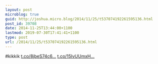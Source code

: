 ```yaml
---
layout: post
microblog: true
guid: http://joshua.micro.blog/2014/11/25/t537074192261595136.html
post_id: 39708
date: 2014-11-25T13:44:00+1100
lastmod: 2019-07-30T17:41:41+1100
type: post
url: /2014/11/25/t537074192261595136.html
---
```

#kikkik [t.co/8jbeS74c6...](http://t.co/8jbeS74c6U) [t.co/15IvUUmxH...](http://t.co/15IvUUmxHN)

